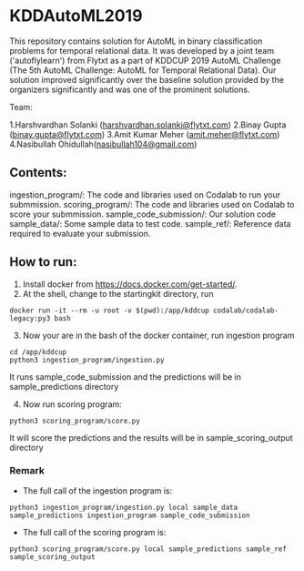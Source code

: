 # KDDAutoML2019


This repository contains solution for AutoML in binary classification problems for temporal relational data. It was developed by a joint team ('autoflylearn') from Flytxt as a part of KDDCUP 2019 AutoML Challenge (The 5th AutoML Challenge:
AutoML for Temporal Relational Data). Our solution improved significantly over the baseline solution provided by the organizers significantly and was one of the prominent solutions.

Team:

1.Harshvardhan Solanki (harshvardhan.solanki@flytxt.com)
2.Binay Gupta (binay.gupta@flytxt.com)
3.Amit Kumar Meher (amit.meher@flytxt.com)
4.Nasibullah Ohidullah(nasibullah104@gmail.com)





Contents:
---------

ingestion_program/: The code and libraries used on Codalab to run your submmission.
scoring_program/: The code and libraries used on Codalab to score your submmission.
sample_code_submission/: Our solution code
sample_data/: Some sample data to test code.
sample_ref/: Reference data required to evaluate your submission.





How to run:
-----------

1. Install docker from https://docs.docker.com/get-started/.
2. At the shell, change to the startingkit directory, run

```
docker run -it --rm -u root -v $(pwd):/app/kddcup codalab/codalab-legacy:py3 bash
```

3. Now your are in the bash of the docker container, run ingestion program

```
cd /app/kddcup
python3 ingestion_program/ingestion.py
```
It runs sample_code_submission and the predictions will be in sample_predictions directory

4. Now run scoring program:

```
python3 scoring_program/score.py
```

It will score the predictions and the results will be in sample_scoring_output directory

### Remark


- The full call of the ingestion program is:

```
python3 ingestion_program/ingestion.py local sample_data sample_predictions ingestion_program sample_code_submission
```

- The full call of the scoring program is:

```
python3 scoring_program/score.py local sample_predictions sample_ref sample_scoring_output
```
